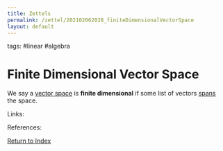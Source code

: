 ```yaml
---
title: Zettels
permalink: /zettel/202102062028_finiteDimensionalVectorSpace
layout: default
---
```

tags: #linear #algebra

# Finite Dimensional Vector Space

We say a [vector space](202102061359_vectorSpaceDefinition) is **finite dimensional** if some
list of vectors [spans](202102062022_spanDefinition) the space.

Links: 

References: 

[Return to Index](index)
